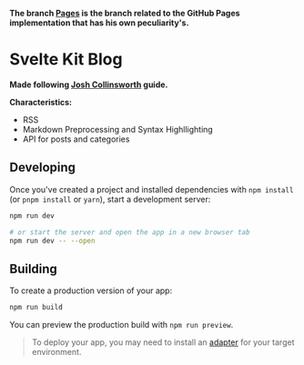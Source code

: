 
**The branch [Pages](https://github.com/BarbarianTarkus/svelte-blog/tree/pages) is the branch related to the GitHub Pages implementation that has his own peculiarity's.**



# Svelte Kit Blog
**Made following [Josh Collinsworth](https://joshcollinsworth.com/blog/build-static-sveltekit-markdown-blog) guide.**

**Characteristics:**
* RSS
* Markdown Preprocessing and Syntax Highllighting
* API for posts and categories

## Developing

Once you've created a project and installed dependencies with `npm install` (or `pnpm install` or `yarn`), start a development server:

```bash
npm run dev

# or start the server and open the app in a new browser tab
npm run dev -- --open
```

## Building

To create a production version of your app:

```bash
npm run build
```

You can preview the production build with `npm run preview`.

> To deploy your app, you may need to install an [adapter](https://kit.svelte.dev/docs/adapters) for your target environment.

